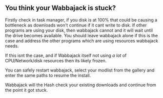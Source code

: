 ## You think your Wabbajack is stuck?

Firstly check in task manager, if you disk is at 100% that could be causing a bottleneck as downloads won't continue if it cant write to disk. If other programs are using your disk, then wabbajack cannot and it will wait until the drive becomes available. You should leave wabbajack alone if this is the case and address the other programs which are using resources wabbajack needs.

If this isnt the case, and if Wabbajack itself not using *a lot* of CPU/Network/disk resources then its likely frozen.

You can safely restart wabbajack, select your modlist from the gallery and enter the same paths to resume the install.

Wabbajack will the Hash check your existing downloads and continue from the point it got stuck.
